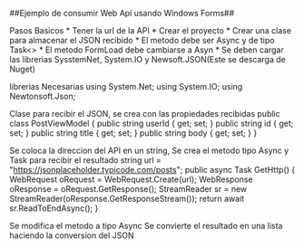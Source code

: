 ##Ejemplo de consumir Web Apí usando Windows Forms##

Pasos Basicos
	* 
Tener la url de la API
	* 
Crear el proyecto
	* 
Crear una clase para almacenar el JSON recibido
	* 
El metodo debe ser Async y de tipo Task<>
	* 
El metodo FormLoad debe cambiarse a Asyn
	* 
Se deben cargar las librerias SysstemNet, System.IO y Newsoft.JSON(Este se descarga de Nuget)



librerias Necesarias
using System.Net;
using System.IO;
using Newtonsoft.Json;

Clase para recibir el JSON, se crea con las propiedades recibidas
 public class PostViewModel
    {
        public string userId { get; set; }
        public string id { get; set; }
        public string title { get; set; }
        public string body { get; set; }
    }

Se coloca la direccion del API en un string, 
Se crea el metodo tipo Async y Task para recibir el resultado
 string url = "https://jsonplaceholder.typicode.com/posts";
        public async Task<string> GetHttp()
        {
            WebRequest oRequest = WebRequest.Create(url);
            WebResponse oResponse = oRequest.GetResponse();
            StreamReader sr = new StreamReader(oResponse.GetResponseStream());
            return await sr.ReadToEndAsync();
        }

Se modifica el metodo a tipo Async
Se convierte el resultado en una lista haciendo la conversion del JSON
